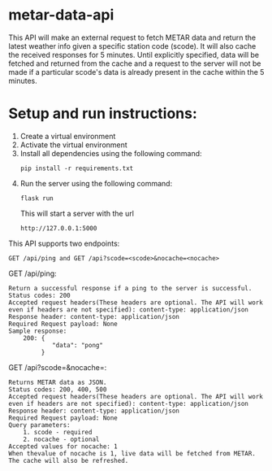 # metar-data-api
This API will make an external request to fetch METAR data and return the latest weather info given a specific station code (scode). It will also cache the received responses for 5 minutes. Until explicitly specified, data will be fetched and returned from the cache and a request to the server will not be made if a particular scode's data is already present in the cache within the 5 minutes.

# Setup and run instructions:

1. Create a virtual environment
2. Activate the virtual environment
3. Install all dependencies using the following command:
    ```
    pip install -r requirements.txt
    ```
4. Run the server using the following command:
    ```
    flask run
    ```
    This will start a server with the url 
    ```
    http://127.0.0.1:5000
    ```

This API supports two endpoints:
 ```
GET /api/ping and GET /api?scode=<scode>&nocache=<nocache>
```
GET /api/ping:
```
Return a successful response if a ping to the server is successful.
Status codes: 200
Accepted request headers(These headers are optional. The API will work even if headers are not specified): content-type: application/json
Response header: content-type: application/json
Required Request payload: None
Sample response: 
    200: {
            "data": "pong"
         }
```

GET /api?scode=<scode>&nocache=<nocache>:
```
Returns METAR data as JSON.
Status codes: 200, 400, 500
Accepted request headers(These headers are optional. The API will work even if headers are not specified): content-type: application/json
Response header: content-type: application/json
Required Request payload: None
Query parameters: 
    1. scode - required
    2. nocache - optional
Accepted values for nocache: 1
When thevalue of nocache is 1, live data will be fetched from METAR. The cache will also be refreshed.
```